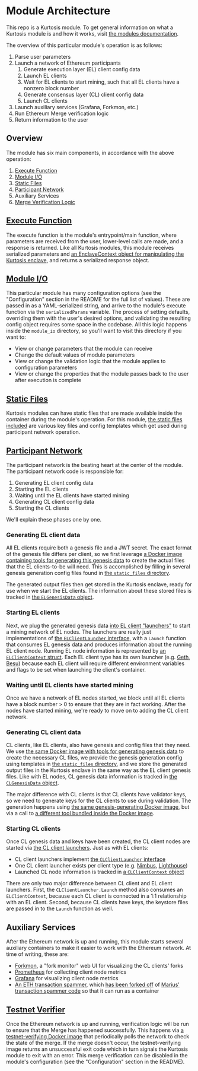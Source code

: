 Module Architecture
===================
This repo is a Kurtosis module. To get general information on what a Kurtosis module is and how it works, visit [the modules documentation](https://docs.kurtosistech.com/modules.html).

The overview of this particular module's operation is as follows:

1. Parse user parameters
1. Launch a network of Ethereum participants
    1. Generate execution layer (EL) client config data
    1. Launch EL clients
    1. Wait for EL clients to start mining, such that all EL clients have a nonzero block number
    1. Generate consensus layer (CL) client config data
    1. Launch CL clients
1. Launch auxiliary services (Grafana, Forkmon, etc.)
1. Run Ethereum Merge verification logic
1. Return information to the user

Overview
--------
The module has six main components, in accordance with the above operation:

1. [Execute Function][execute-function]
1. [Module I/O][module-io]
1. [Static Files][static-files]
1. [Participant Network][participant-network]
1. Auxiliary Services
1. [Merge Verification Logic][testnet-verifier]

[Execute Function][execute-function]
------------------------------------
The execute function is the module's entrypoint/main function, where parameters are received from the user, lower-level calls are made, and a response is returned. Like all Kurtosis modules, this module receives serialized parameters and [an EnclaveContext object for manipulating the Kurtosis enclave][enclave-context], and returns a serialized response object.

[Module I/O][module-io]
-----------------------
This particular module has many configuration options (see the "Configuration" section in the README for the full list of values). These are passed in as a YAML-serialized string, and arrive to the module's execute function via the `serializedParams` variable. The process of setting defaults, overriding them with the user's desired options, and validating the resulting config object requires some space in the codebase. All this logic happens inside the `module_io` directory, so you'll want to visit this directory if you want to:

- View or change parameters that the module can receive
- Change the default values of module parameters
- View or change the validation logic that the module applies to configuration parameters
- View or change the properties that the module passes back to the user after execution is complete

[Static Files][static-files]
----------------------------
Kurtosis modules can have static files that are made available inside the container during the module's operation. For this module, [the static files included][static-files] are various key files and config templates which get used during participant network operation.

[Participant Network][participant-network]
------------------------------------------
The participant network is the beating heart at the center of the module. The participant network code is responsible for:

1. Generating EL client config data
1. Starting the EL clients
1. Waiting until the EL clients have started mining
1. Generating CL client config data
1. Starting the CL clients

We'll explain these phases one by one.

### Generating EL client data
All EL clients require both a genesis file and a JWT secret. The exact format of the genesis file differs per client, so we first leverage [a Docker image containing tools for generating this genesis data][ethereum-genesis-generator] to create the actual files that the EL clients-to-be will need. This is accomplished by filling in several genesis generation config files found in [the `static_files` directory][static-files].

The generated output files then get stored in the Kurtosis enclave, ready for use when we start the EL clients. The information about these stored files is tracked in [the `ELGenesisData` object](https://github.com/kurtosis-tech/eth2-merge-kurtosis-module/blob/master/kurtosis-module/impl/participant_network/prelaunch_data_generator/el_genesis/el_genesis_data.go).

### Starting EL clients
Next, we plug the generated genesis data [into EL client "launchers"](https://github.com/kurtosis-tech/eth2-merge-kurtosis-module/tree/master/kurtosis-module/impl/participant_network/el) to start a mining network of EL nodes. The launchers are really just implementations of [the `ELClientLauncher` interface](https://github.com/kurtosis-tech/eth2-merge-kurtosis-module/blob/master/kurtosis-module/impl/participant_network/el/el_client_launcher.go), with a `Launch` function that consumes EL genesis data and produces information about the running EL client node. Running EL node information is represented by [an `ELClientContext` struct](https://github.com/kurtosis-tech/eth2-merge-kurtosis-module/blob/master/kurtosis-module/impl/participant_network/el/el_client_context.go). Each EL client type has its own launcher (e.g. [Geth](https://github.com/kurtosis-tech/eth2-merge-kurtosis-module/blob/master/kurtosis-module/impl/participant_network/el/geth/geth_launcher.go), [Besu](https://github.com/kurtosis-tech/eth2-merge-kurtosis-module/blob/master/kurtosis-module/impl/participant_network/el/besu/besu_launcher.go)) because each EL client will require different environment variables and flags to be set when launching the client's container.

### Waiting until EL clients have started mining
Once we have a network of EL nodes started, we block until all EL clients have a block number > 0 to ensure that they are in fact working. After the nodes have started mining, we're ready to move on to adding the CL client network.

### Generating CL client data
CL clients, like EL clients, also have genesis and config files that they need. We use [the same Docker image with tools for generating genesis data][ethereum-genesis-generator] to create the necessary CL files, we provide the genesis generation config using templates in [the `static_files` directory][static-files], and we store the generated output files in the Kurtosis enclave in the same way as the EL client genesis files. Like with EL nodes, CL genesis data information is tracked in [the `CLGenesisData` object](https://github.com/kurtosis-tech/eth2-merge-kurtosis-module/blob/master/kurtosis-module/impl/participant_network/cl/cl_client_context.go).

The major difference with CL clients is that CL clients have validator keys, so we need to generate keys for the CL clients to use during validation. The generation happens using [the same genesis-generating Docker image][ethereum-genesis-generator], but via a call to [a different tool bundled inside the Docker image](https://github.com/protolambda/eth2-val-tools).

### Starting CL clients
Once CL genesis data and keys have been created, the CL client nodes are started via [the CL client launchers](https://github.com/kurtosis-tech/eth2-merge-kurtosis-module/tree/master/kurtosis-module/impl/participant_network/cl). Just as with EL clients:

- CL client launchers implement [the `CLClientLauncher` interface](https://github.com/kurtosis-tech/eth2-merge-kurtosis-module/blob/master/kurtosis-module/impl/participant_network/cl/cl_client_launcher.go)
- One CL client launcher exists per client type (e.g. [Nimbus](https://github.com/kurtosis-tech/eth2-merge-kurtosis-module/blob/master/kurtosis-module/impl/participant_network/cl/nimbus/nimbus_launcher.go), [Lighthouse](https://github.com/kurtosis-tech/eth2-merge-kurtosis-module/tree/master/kurtosis-module/impl/participant_network/cl/lighthouse))
- Launched CL node information is tracked in [a `CLClientContext` object](https://github.com/kurtosis-tech/eth2-merge-kurtosis-module/blob/master/kurtosis-module/impl/participant_network/cl/cl_client_context.go)

There are only two major difference between CL client and EL client launchers. First, the `CLClientLauncher.Launch` method also consumes an `ELClientContext`, because each CL client is connected in a 1:1 relationship with an EL client. Second, because CL clients have keys, the keystore files are passed in to the `Launch` function as well.

Auxiliary Services
------------------
After the Ethereum network is up and running, this module starts several auxiliary containers to make it easier to work with the Ethereum network. At time of writing, these are:

- [Forkmon](https://github.com/kurtosis-tech/eth2-merge-kurtosis-module/tree/master/kurtosis-module/impl/forkmon), a "fork monitor" web UI for visualizing the CL clients' forks
- [Prometheus](https://github.com/kurtosis-tech/eth2-merge-kurtosis-module/tree/master/kurtosis-module/impl/prometheus) for collecting client node metrics
- [Grafana](https://github.com/kurtosis-tech/eth2-merge-kurtosis-module/tree/master/kurtosis-module/impl/grafana) for visualizing client node metrics
- [An ETH transaction spammer](https://github.com/kurtosis-tech/eth2-merge-kurtosis-module/tree/master/kurtosis-module/impl/transaction_spammer), which [has been forked off](https://github.com/kurtosis-tech/tx-fuzz) of [Marius' transaction spammer code](https://github.com/MariusVanDerWijden/tx-fuzz) so that it can run as a container

[Testnet Verifier][testnet-verifier]
------------------------------------
Once the Ethereum network is up and running, verification logic will be run to ensure that the Merge has happened successfully. This happens via [a testnet-verifying Docker image](https://github.com/ethereum/merge-testnet-verifier) that periodically polls the network to check the state of the merge. If the merge doesn't occur, the testnet-verifying image returns an unsuccessful exit code which in turn signals the Kurtosis module to exit with an error. This merge verification can be disabled in the module's configuration (see the "Configuration" section in the README).

<!------------------------ Only links below here -------------------------------->

[module-docs]: https://docs.kurtosistech.com/modules.html
[enclave-context]: https://docs.kurtosistech.com/kurtosis-core/lib-documentation#enclavecontext

[execute-function]: https://github.com/kurtosis-tech/eth2-merge-kurtosis-module/blob/master/kurtosis-module/impl/module.go#L50
[module-io]: https://github.com/kurtosis-tech/eth2-merge-kurtosis-module/tree/master/kurtosis-module/impl/module_io
[participant-network]: https://github.com/kurtosis-tech/eth2-merge-kurtosis-module/tree/master/kurtosis-module/impl/participant_network
[ethereum-genesis-generator]: https://github.com/skylenet/ethereum-genesis-generator
[static-files]: https://github.com/kurtosis-tech/eth2-merge-kurtosis-module/tree/master/kurtosis-module/static_files
[testnet-verifier]: https://github.com/kurtosis-tech/eth2-merge-kurtosis-module/tree/master/kurtosis-module/impl/testnet_verifier
